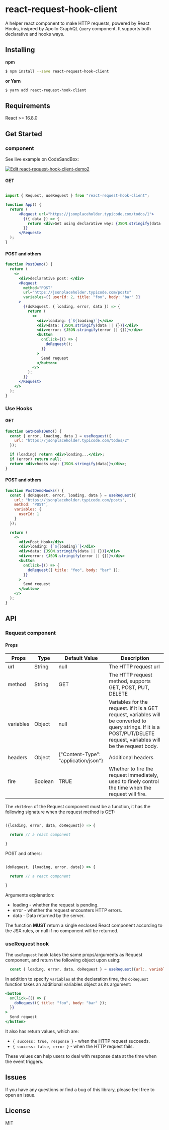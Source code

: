 
# react-request-hook-client

A helper react component to make HTTP requests, powered by React Hooks, insipred by Apollo GraphQL `Query` component. It supports both declarative and hooks ways.

## Installing

**npm**

```bash
$ npm install --save react-request-hook-client
```

**or Yarn**
```bash
$ yarn add react-request-hook-client
```

## Requirements

React >= 16.8.0

## Get Started

### <Request /> component

See live example on CodeSandBox:

[![Edit react-request-hook-client-demo2](https://codesandbox.io/static/img/play-codesandbox.svg)](https://codesandbox.io/s/react-request-hook-client-demo2-oscn2?fontsize=14)

#### GET

```jsx

import { Request, useRequest } from "react-request-hook-client";

function App() {
  return (
      <Request url="https://jsonplaceholder.typicode.com/todos/1">
        {({ data }) => {
          return <div>Get using declarative way: {JSON.stringify(data || {})}</div>;
        }}
      </Request>
  );
}

```

#### POST and others

```jsx
function PostDemo() {
  return (
    <>
      <div>declarative post: </div>
      <Request
        method="POST"
        url="https://jsonplaceholder.typicode.com/posts"
        variables={{ userId: 2, title: "foo", body: "bar" }}
      >
        {(doRequest, { loading, error, data }) => {
          return (
            <>
              <div>loading: {`${loading}`}</div>
              <div>data: {JSON.stringify(data || {})}</div>
              <div>error: {JSON.stringify(error || {})}</div>
              <button
                onClick={() => {
                  doRequest();
                }}
              >
                Send request
              </button>
            </>
          );
        }}
      </Request>
    </>
  );
}
```

### Use Hooks

#### GET

```jsx
function GetHooksDemo() {
  const { error, loading, data } = useRequest({
    url: "https://jsonplaceholder.typicode.com/todos/2"
  });

  if (loading) return <div>loading...</div>;
  if (error) return null;
  return <div>hooks way: {JSON.stringify(data)}</div>;
}

```

#### POST and others

```jsx
function PostDemoHooks() {
  const { doRequest, error, loading, data } = useRequest({
    url: "https://jsonplaceholder.typicode.com/posts",
    method: "POST",
    variables: {
      userId: 1
    }
  });

  return (
    <>
      <div>Post Hook</div>
      <div>loading: {`${loading}`}</div>
      <div>data: {JSON.stringify(data || {})}</div>
      <div>error: {JSON.stringify(error || {})}</div>
      <button
        onClick={() => {
          doRequest({ title: "foo", body: "bar" });
        }}
      >
        Send request
      </button>
    </>
  );
}
```

## API

### Request component

#### Props


| Props     | Type    | Default Value                        | Description                                                                                                                                                              |
|-----------|---------|--------------------------------------|--------------------------------------------------------------------------------------------------------------------------------------------------------------------------|
| url       | String  | null                                 | The HTTP request url                                                                                                                                                     |
| method    | String  | GET                                  | The HTTP request method, supports GET, POST, PUT, DELETE                                                                                                                 |
| variables | Object  | null                                 | Variables for the request. If it is a GET request, variables will be converted to query strings. If it is a POST/PUT/DELETE request, variables will be the request body. |
| headers   | Object  | {"Content-Type": "application/json"} | Additional headers                                                                                                                                                       |
| fire      | Boolean | TRUE                                 | Whether to fire the request immediately, used to finely control the time when the request will fire.                                                                     |


The `children` of the Request component must be a function, it has the following signature when the request method is GET:

```javascript

({loading, error, data, doRequest}) => {

  return // a react component

}
```

POST and others:

```javascript

(doRequest, {loading, error, data}) => {

  return // a react component

}
```

Arguments explanation:

- loading - whether the request is pending.
- error - whether the request encounters HTTP errors.
- data - Data returned by the server.

The function **MUST** return a single enclosed React component according to the JSX rules, or null if no component will be returned.


### useRequest hook

The `useRequest` hook takes the same props/arguments as Request component, and return the following object upon using:

```javascript
  const { loading, error, data, doRequest } = useRequest({url:, variables:, ...})
```

In addition to specify `variables` at the declaration time, the `doRequest` function takes an additional variables object as its argument:

```jsx
<button
  onClick={() => {
    doRequest({ title: "foo", body: "bar" });
  }}
>
  Send request
</button>
```

It also has return values, which are:

- `{ success: true, response }` - when the HTTP request succeeds.
- `{ success: false, error }` - when the HTTP request fails.

These values can help users to deal with response data at the time when the event triggers.

## Issues

If you have any questions or find a bug of this library, please feel free to open an issue.

## License

MIT